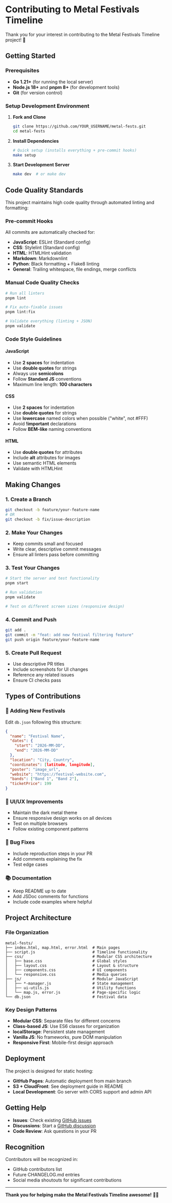 # Contributing to Metal Festivals Timeline

Thank you for your interest in contributing to the Metal Festivals Timeline project! 🤘

## Getting Started

### Prerequisites

- **Go 1.21+** (for running the local server)
- **Node.js 18+** and **pnpm 8+** (for development tools)
- **Git** (for version control)

### Setup Development Environment

1. **Fork and Clone**

   ```bash
   git clone https://github.com/YOUR_USERNAME/metal-fests.git
   cd metal-fests
   ```

2. **Install Dependencies**

   ```bash
   # Quick setup (installs everything + pre-commit hooks)
   make setup
   ```

3. **Start Development Server**

   ```bash
   make dev  # or make dev
   ```

## Code Quality Standards

This project maintains high code quality through automated linting and formatting:

### Pre-commit Hooks

All commits are automatically checked for:

- **JavaScript**: ESLint (Standard config)
- **CSS**: Stylelint (Standard config)
- **HTML**: HTMLHint validation
- **Markdown**: Markdownlint
- **Python**: Black formatting + Flake8 linting
- **General**: Trailing whitespace, file endings, merge conflicts

### Manual Code Quality Checks

```bash
# Run all linters
pnpm lint

# Fix auto-fixable issues
pnpm lint:fix

# Validate everything (linting + JSON)
pnpm validate
```

### Code Style Guidelines

#### JavaScript

- Use **2 spaces** for indentation
- Use **double quotes** for strings
- Always use **semicolons**
- Follow **Standard JS** conventions
- Maximum line length: **100 characters**

#### CSS

- Use **2 spaces** for indentation
- Use **double quotes** for strings
- Use **lowercase** named colors when possible ("white", not #FFF)
- Avoid **!important** declarations
- Follow **BEM-like** naming conventions

#### HTML

- Use **double quotes** for attributes
- Include **alt** attributes for images
- Use semantic HTML elements
- Validate with HTMLHint

## Making Changes

### 1. Create a Branch

```bash
git checkout -b feature/your-feature-name
# OR
git checkout -b fix/issue-description
```

### 2. Make Your Changes

- Keep commits small and focused
- Write clear, descriptive commit messages
- Ensure all linters pass before committing

### 3. Test Your Changes

```bash
# Start the server and test functionality
pnpm start

# Run validation
pnpm validate

# Test on different screen sizes (responsive design)
```

### 4. Commit and Push

```bash
git add .
git commit -m "feat: add new festival filtering feature"
git push origin feature/your-feature-name
```

### 5. Create Pull Request

- Use descriptive PR titles
- Include screenshots for UI changes
- Reference any related issues
- Ensure CI checks pass

## Types of Contributions

### 🎸 Adding New Festivals

Edit `db.json` following this structure:

```json
{
  "name": "Festival Name",
  "dates": {
    "start": "2026-MM-DD",
    "end": "2026-MM-DD"
  },
  "location": "City, Country",
  "coordinates": [latitude, longitude],
  "poster": "image_url",
  "website": "https://festival-website.com",
  "bands": ["Band 1", "Band 2"],
  "ticketPrice": 199
}
```

### 🎨 UI/UX Improvements

- Maintain the dark metal theme
- Ensure responsive design works on all devices
- Test on multiple browsers
- Follow existing component patterns

### 🐛 Bug Fixes

- Include reproduction steps in your PR
- Add comments explaining the fix
- Test edge cases

### 📚 Documentation

- Keep README up to date
- Add JSDoc comments for functions
- Include code examples where helpful

## Project Architecture

### File Organization

```shell
metal-fests/
├── index.html, map.html, error.html  # Main pages
├── script.js                         # Timeline functionality
├── css/                              # Modular CSS architecture
│   ├── base.css                      # Global styles
│   ├── layout.css                    # Layout & structure
│   ├── components.css                # UI components
│   └── responsive.css                # Media queries
├── js/                               # Modular JavaScript
│   ├── *-manager.js                  # State management
│   ├── ui-utils.js                   # Utility functions
│   └── map.js, error.js              # Page-specific logic
└── db.json                           # Festival data
```

### Key Design Patterns

- **Modular CSS**: Separate files for different concerns
- **Class-based JS**: Use ES6 classes for organization
- **localStorage**: Persistent state management
- **Vanilla JS**: No frameworks, pure DOM manipulation
- **Responsive First**: Mobile-first design approach

## Deployment

The project is designed for static hosting:

- **GitHub Pages**: Automatic deployment from main branch
- **S3 + CloudFront**: See deployment guide in README
- **Local Development**: Go server with CORS support and admin API

## Getting Help

- **Issues**: Check existing [GitHub issues](https://github.com/neovasili/metal-fests/issues)
- **Discussions**: Start a [GitHub discussion](https://github.com/neovasili/metal-fests/discussions)
- **Code Review**: Ask questions in your PR

## Recognition

Contributors will be recognized in:

- GitHub contributors list
- Future CHANGELOG.md entries
- Social media shoutouts for significant contributions

---

**Thank you for helping make the Metal Festivals Timeline awesome!** 🤘🔥
